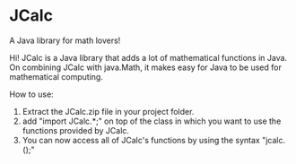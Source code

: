 # JCalc
A Java library for math lovers!

Hi! JCalc is a Java library that adds a lot of mathematical functions in Java. On combining JCalc with java.Math, it makes easy for Java to be used for mathematical computing.

How to use:

1. Extract the JCalc.zip file in your project folder.
2. add "import JCalc.*;" on top of the class in which you want to use the functions provided by JCalc.
3. You can now access all of JCalc's functions by using the syntax "jcalc.();"
